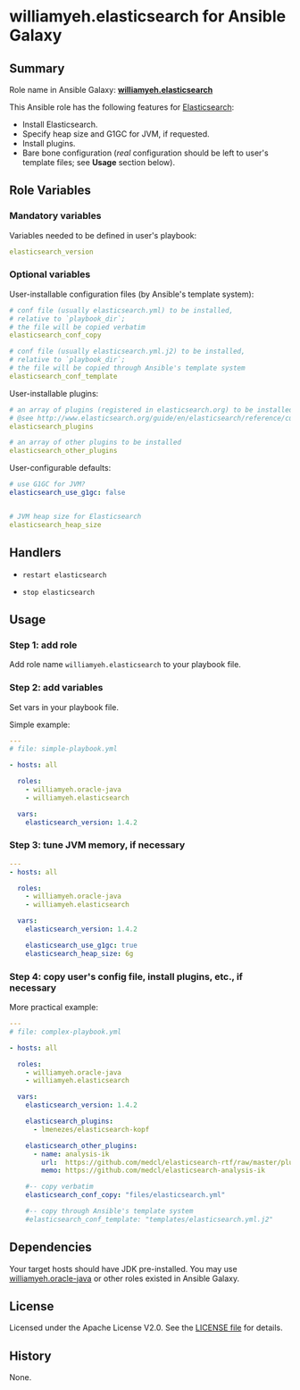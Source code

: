 
williamyeh.elasticsearch for Ansible Galaxy
============


## Summary

Role name in Ansible Galaxy: **[williamyeh.elasticsearch](https://galaxy.ansible.com/list#/roles/2859)**

This Ansible role has the following features for [Elasticsearch](http://www.elasticsearch.org/):

 - Install Elasticsearch.
 - Specify heap size and G1GC for JVM, if requested.
 - Install plugins.
 - Bare bone configuration (*real* configuration should be left to user's template files; see **Usage** section below).



## Role Variables

### Mandatory variables

Variables needed to be defined in user's playbook:

```yaml
elasticsearch_version
```


### Optional variables


User-installable configuration files (by Ansible's template system):

```yaml
# conf file (usually elasticsearch.yml) to be installed,
# relative to `playbook_dir`;
# the file will be copied verbatim
elasticsearch_conf_copy

# conf file (usually elasticsearch.yml.j2) to be installed,
# relative to `playbook_dir`;
# the file will be copied through Ansible's template system
elasticsearch_conf_template
```

User-installable plugins:

```yaml
# an array of plugins (registered in elasticsearch.org) to be installed
# @see http://www.elasticsearch.org/guide/en/elasticsearch/reference/current/modules-plugins.html
elasticsearch_plugins

# an array of other plugins to be installed
elasticsearch_other_plugins
```


User-configurable defaults:

```yaml
# use G1GC for JVM?
elasticsearch_use_g1gc: false


# JVM heap size for Elasticsearch
elasticsearch_heap_size
```




## Handlers

- `restart elasticsearch`

- `stop elasticsearch`




## Usage


### Step 1: add role

Add role name `williamyeh.elasticsearch` to your playbook file.


### Step 2: add variables

Set vars in your playbook file.

Simple example:

```yaml
---
# file: simple-playbook.yml

- hosts: all

  roles:
    - williamyeh.oracle-java
    - williamyeh.elasticsearch

  vars:
    elasticsearch_version: 1.4.2
```


### Step 3: tune JVM memory, if necessary


```yaml
---
- hosts: all

  roles:
    - williamyeh.oracle-java
    - williamyeh.elasticsearch

  vars:
    elasticsearch_version: 1.4.2

    elasticsearch_use_g1gc: true
    elasticsearch_heap_size: 6g

```


### Step 4: copy user's config file, install plugins, etc., if necessary

More practical example:

```yaml
---
# file: complex-playbook.yml

- hosts: all

  roles:
    - williamyeh.oracle-java
    - williamyeh.elasticsearch

  vars:
    elasticsearch_version: 1.4.2

    elasticsearch_plugins:
      - lmenezes/elasticsearch-kopf

    elasticsearch_other_plugins:
      - name: analysis-ik
        url:  https://github.com/medcl/elasticsearch-rtf/raw/master/plugins/analysis-ik/elasticsearch-analysis-ik-1.2.6.jar
        memo: https://github.com/medcl/elasticsearch-analysis-ik

    #-- copy verbatim
    elasticsearch_conf_copy: "files/elasticsearch.yml"

    #-- copy through Ansible's template system
    #elasticsearch_conf_template: "templates/elasticsearch.yml.j2"
```



## Dependencies

Your target hosts should have JDK pre-installed.  You may use [williamyeh.oracle-java](https://galaxy.ansible.com/list#/roles/2851) or other roles existed in Ansible Galaxy.


## License

Licensed under the Apache License V2.0. See the [LICENSE file](LICENSE) for details.


## History

None.
